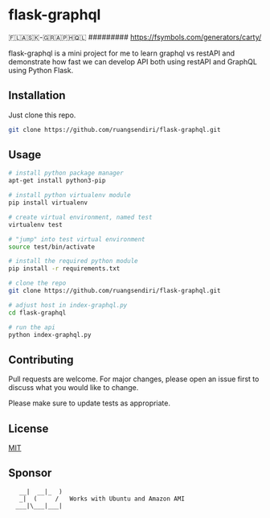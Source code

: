 # flask-graphql

🇫​​​​​🇱​​​​​🇦​​​​​🇸​​​​​🇰​​​​​-🇬​​​​​🇷​​​​​🇦​​​​​🇵​​​​​🇭​​​​​🇶​​​​​🇱​​​​​
######### https://fsymbols.com/generators/carty/

flask-graphql is a mini project for me to learn graphql vs restAPI and demonstrate how fast we can develop API both using restAPI and GraphQL using Python Flask.

## Installation

Just clone this repo.

```bash
git clone https://github.com/ruangsendiri/flask-graphql.git
```

## Usage

```bash
# install python package manager
apt-get install python3-pip

# install python virtualenv module
pip install virtualenv

# create virtual environment, named test
virtualenv test

# "jump" into test virtual environment
source test/bin/activate

# install the required python module
pip install -r requirements.txt

# clone the repo
git clone https://github.com/ruangsendiri/flask-graphql.git

# adjust host in index-graphql.py
cd flask-graphql

# run the api
python index-graphql.py
```

## Contributing

Pull requests are welcome. For major changes, please open an issue first
to discuss what you would like to change.

Please make sure to update tests as appropriate.

## License

[MIT](https://choosealicense.com/licenses/mit/)

## Sponsor

       __|  __|_  )
       _|  (     /   Works with Ubuntu and Amazon AMI
      ___|\___|___|

